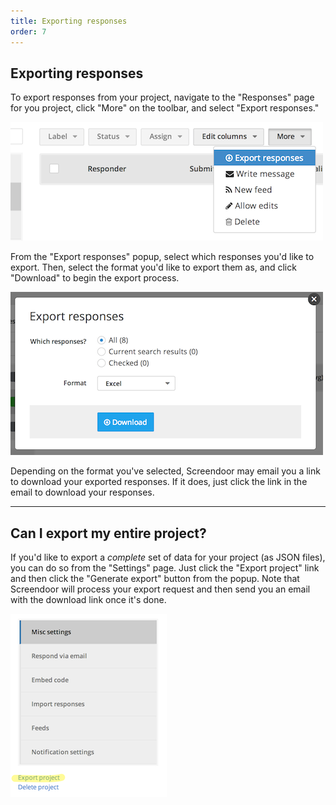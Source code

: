 ```yaml
---
title: Exporting responses
order: 7
---
```


## Exporting responses

To export responses from your project, navigate to the "Responses" page for you project, click "More" on the toolbar, and select "Export responses."

![export responses](../images/screenshot_export_responses.png)

From the "Export responses" popup, select which responses you'd like to export. Then, select the format you'd like to export them as, and click "Download" to begin the export process.

![export responses...](../images/screenshot_export_responses_popup.png)

Depending on the format you've selected, Screendoor may email you a link to download your exported responses. If it does, just click the link in the email to download your responses.

---

## Can I export my entire project?
If you'd like to export a *complete* set of data for your project (as JSON files), you can do so from the "Settings" page. Just click the "Export project" link and then click the "Generate export" button from the popup. Note that Screendoor will process your export request and then send you an email with the download link once it's done.

![export project](../images/screenshot_export_project.png)
